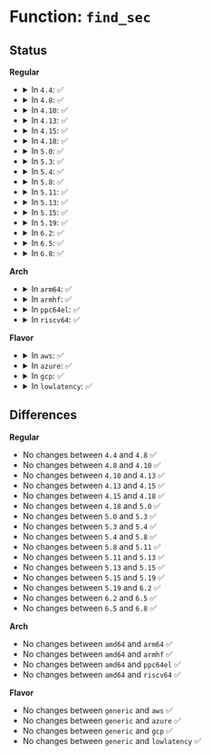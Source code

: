# Function: <code>find_sec</code>

## Status
<b>Regular</b>
<ul>
<li>
<details>
<summary>In <code>4.4</code>: ✅</summary>

```c
unsigned int find_sec(const struct load_info *info, const char *name);
```

**Collision:** Unique Static

**Inline:** No

**Transformation:** False

**Instances:**

```
In kernel/module.c (ffffffff81104e40)
Location: kernel/module.c:346
Inline: False
Direct callers:
  - kernel/module.c:layout_and_allocate
  - kernel/module.c:layout_and_allocate
  - kernel/module.c:layout_and_allocate
  - kernel/module.c:layout_and_allocate
  - kernel/module.c:load_module
  - kernel/module.c:load_module
  - kernel/module.c:load_module
  - kernel/module.c:load_module
  - kernel/module.c:load_module
  - kernel/module.c:load_module
  - kernel/module.c:load_module
  - kernel/module.c:load_module
  - kernel/module.c:load_module
  - kernel/module.c:load_module
  - kernel/module.c:load_module
  - kernel/module.c:load_module
  - kernel/module.c:load_module
  - kernel/module.c:load_module
  - kernel/module.c:load_module
  - kernel/module.c:load_module
  - kernel/module.c:load_module
  - kernel/module.c:load_module
  - kernel/module.c:load_module
  - kernel/module.c:load_module
```
**Symbols:**

```
ffffffff81104e40-ffffffff81104eb4: find_sec (STB_LOCAL)
```
</details>
</li>
<li>
<details>
<summary>In <code>4.8</code>: ✅</summary>

```c
unsigned int find_sec(const struct load_info *info, const char *name);
```

**Collision:** Unique Static

**Inline:** No

**Transformation:** False

**Instances:**

```
In kernel/module.c (ffffffff8110c720)
Location: kernel/module.c:348
Inline: False
Direct callers:
  - kernel/module.c:load_module
  - kernel/module.c:load_module
  - kernel/module.c:load_module
  - kernel/module.c:load_module
  - kernel/module.c:load_module
  - kernel/module.c:load_module
  - kernel/module.c:load_module
  - kernel/module.c:load_module
  - kernel/module.c:load_module
  - kernel/module.c:load_module
  - kernel/module.c:load_module
  - kernel/module.c:load_module
  - kernel/module.c:load_module
  - kernel/module.c:load_module
  - kernel/module.c:load_module
  - kernel/module.c:load_module
  - kernel/module.c:load_module
  - kernel/module.c:load_module
  - kernel/module.c:load_module
  - kernel/module.c:load_module
  - kernel/module.c:layout_and_allocate
  - kernel/module.c:layout_and_allocate
  - kernel/module.c:layout_and_allocate
  - kernel/module.c:layout_and_allocate
  - kernel/module.c:layout_and_allocate
```
**Symbols:**

```
ffffffff8110c720-ffffffff8110c78a: find_sec (STB_LOCAL)
```
</details>
</li>
<li>
<details>
<summary>In <code>4.10</code>: ✅</summary>

```c
unsigned int find_sec(const struct load_info *info, const char *name);
```

**Collision:** Unique Static

**Inline:** No

**Transformation:** False

**Instances:**

```
In kernel/module.c (ffffffff81114170)
Location: kernel/module.c:351
Inline: False
Direct callers:
  - kernel/module.c:load_module
  - kernel/module.c:load_module
  - kernel/module.c:load_module
  - kernel/module.c:load_module
  - kernel/module.c:load_module
  - kernel/module.c:load_module
  - kernel/module.c:load_module
  - kernel/module.c:load_module
  - kernel/module.c:load_module
  - kernel/module.c:load_module
  - kernel/module.c:load_module
  - kernel/module.c:load_module
  - kernel/module.c:load_module
  - kernel/module.c:load_module
  - kernel/module.c:load_module
  - kernel/module.c:load_module
  - kernel/module.c:load_module
  - kernel/module.c:load_module
  - kernel/module.c:load_module
  - kernel/module.c:load_module
  - kernel/module.c:layout_and_allocate
  - kernel/module.c:layout_and_allocate
  - kernel/module.c:layout_and_allocate
  - kernel/module.c:layout_and_allocate
  - kernel/module.c:layout_and_allocate
```
**Symbols:**

```
ffffffff81114170-ffffffff811141da: find_sec (STB_LOCAL)
```
</details>
</li>
<li>
<details>
<summary>In <code>4.13</code>: ✅</summary>

```c
unsigned int find_sec(const struct load_info *info, const char *name);
```

**Collision:** Unique Static

**Inline:** No

**Transformation:** False

**Instances:**

```
In kernel/module.c (ffffffff81114f70)
Location: kernel/module.c:355
Inline: False
Direct callers:
  - kernel/module.c:load_module
  - kernel/module.c:load_module
  - kernel/module.c:load_module
  - kernel/module.c:load_module
  - kernel/module.c:load_module
  - kernel/module.c:load_module
  - kernel/module.c:load_module
  - kernel/module.c:load_module
  - kernel/module.c:load_module
  - kernel/module.c:load_module
  - kernel/module.c:load_module
  - kernel/module.c:load_module
  - kernel/module.c:load_module
  - kernel/module.c:load_module
  - kernel/module.c:load_module
  - kernel/module.c:load_module
  - kernel/module.c:load_module
  - kernel/module.c:load_module
  - kernel/module.c:load_module
  - kernel/module.c:load_module
  - kernel/module.c:layout_and_allocate
  - kernel/module.c:layout_and_allocate
  - kernel/module.c:layout_and_allocate
  - kernel/module.c:layout_and_allocate
  - kernel/module.c:layout_and_allocate
```
**Symbols:**

```
ffffffff81114f70-ffffffff81114fdb: find_sec (STB_LOCAL)
```
</details>
</li>
<li>
<details>
<summary>In <code>4.15</code>: ✅</summary>

```c
unsigned int find_sec(const struct load_info *info, const char *name);
```

**Collision:** Unique Static

**Inline:** No

**Transformation:** False

**Instances:**

```
In kernel/module.c (ffffffff81120510)
Location: kernel/module.c:365
Inline: False
Direct callers:
  - kernel/module.c:load_module
  - kernel/module.c:load_module
  - kernel/module.c:load_module
  - kernel/module.c:load_module
  - kernel/module.c:load_module
  - kernel/module.c:load_module
  - kernel/module.c:load_module
  - kernel/module.c:load_module
  - kernel/module.c:load_module
  - kernel/module.c:load_module
  - kernel/module.c:load_module
  - kernel/module.c:load_module
  - kernel/module.c:load_module
  - kernel/module.c:load_module
  - kernel/module.c:load_module
  - kernel/module.c:load_module
  - kernel/module.c:load_module
  - kernel/module.c:load_module
  - kernel/module.c:load_module
  - kernel/module.c:load_module
  - kernel/module.c:layout_and_allocate
  - kernel/module.c:layout_and_allocate
  - kernel/module.c:layout_and_allocate
  - kernel/module.c:layout_and_allocate
  - kernel/module.c:layout_and_allocate
```
**Symbols:**

```
ffffffff81120510-ffffffff8112057b: find_sec (STB_LOCAL)
```
</details>
</li>
<li>
<details>
<summary>In <code>4.18</code>: ✅</summary>

```c
unsigned int find_sec(const struct load_info *info, const char *name);
```

**Collision:** Unique Static

**Inline:** No

**Transformation:** False

**Instances:**

```
In kernel/module.c (ffffffff8112dfd0)
Location: kernel/module.c:364
Inline: False
Direct callers:
  - kernel/module.c:load_module
  - kernel/module.c:load_module
  - kernel/module.c:load_module
  - kernel/module.c:load_module
  - kernel/module.c:load_module
  - kernel/module.c:load_module
  - kernel/module.c:load_module
  - kernel/module.c:load_module
  - kernel/module.c:load_module
  - kernel/module.c:load_module
  - kernel/module.c:load_module
  - kernel/module.c:load_module
  - kernel/module.c:load_module
  - kernel/module.c:load_module
  - kernel/module.c:load_module
  - kernel/module.c:load_module
  - kernel/module.c:load_module
  - kernel/module.c:load_module
  - kernel/module.c:load_module
  - kernel/module.c:load_module
  - kernel/module.c:load_module
  - kernel/module.c:layout_and_allocate
  - kernel/module.c:layout_and_allocate
  - kernel/module.c:layout_and_allocate
  - kernel/module.c:layout_and_allocate
  - kernel/module.c:layout_and_allocate
```
**Symbols:**

```
ffffffff8112dfd0-ffffffff8112e03b: find_sec (STB_LOCAL)
```
</details>
</li>
<li>
<details>
<summary>In <code>5.0</code>: ✅</summary>

```c
unsigned int find_sec(const struct load_info *info, const char *name);
```

**Collision:** Unique Static

**Inline:** No

**Transformation:** False

**Instances:**

```
In kernel/module.c (ffffffff811398c0)
Location: kernel/module.c:346
Inline: False
Direct callers:
  - kernel/module.c:load_module
  - kernel/module.c:load_module
  - kernel/module.c:load_module
  - kernel/module.c:load_module
  - kernel/module.c:load_module
  - kernel/module.c:load_module
  - kernel/module.c:load_module
  - kernel/module.c:load_module
  - kernel/module.c:load_module
  - kernel/module.c:load_module
  - kernel/module.c:load_module
  - kernel/module.c:load_module
  - kernel/module.c:load_module
  - kernel/module.c:load_module
  - kernel/module.c:load_module
  - kernel/module.c:load_module
  - kernel/module.c:load_module
  - kernel/module.c:load_module
  - kernel/module.c:load_module
  - kernel/module.c:load_module
  - kernel/module.c:load_module
  - kernel/module.c:load_module
  - kernel/module.c:load_module
  - kernel/module.c:load_module
  - kernel/module.c:load_module
  - kernel/module.c:load_module
  - kernel/module.c:layout_and_allocate
  - kernel/module.c:layout_and_allocate
```
**Symbols:**

```
ffffffff811398c0-ffffffff8113992b: find_sec (STB_LOCAL)
```
</details>
</li>
<li>
<details>
<summary>In <code>5.3</code>: ✅</summary>

```c
unsigned int find_sec(const struct load_info *info, const char *name);
```

**Collision:** Unique Static

**Inline:** No

**Transformation:** False

**Instances:**

```
In kernel/module.c (ffffffff81144a70)
Location: kernel/module.c:342
Inline: False
Direct callers:
  - kernel/module.c:load_module
  - kernel/module.c:load_module
  - kernel/module.c:load_module
  - kernel/module.c:load_module
  - kernel/module.c:load_module
  - kernel/module.c:layout_and_allocate
  - kernel/module.c:layout_and_allocate
  - kernel/module.c:find_module_sections
  - kernel/module.c:find_module_sections
  - kernel/module.c:find_module_sections
  - kernel/module.c:find_module_sections
  - kernel/module.c:find_module_sections
  - kernel/module.c:find_module_sections
  - kernel/module.c:find_module_sections
  - kernel/module.c:find_module_sections
  - kernel/module.c:find_module_sections
  - kernel/module.c:find_module_sections
  - kernel/module.c:find_module_sections
  - kernel/module.c:find_module_sections
  - kernel/module.c:find_module_sections
  - kernel/module.c:find_module_sections
  - kernel/module.c:find_module_sections
  - kernel/module.c:find_module_sections
  - kernel/module.c:find_module_sections
  - kernel/module.c:find_module_sections
  - kernel/module.c:find_module_sections
  - kernel/module.c:find_module_sections
  - kernel/module.c:find_module_sections
  - kernel/module.c:find_module_sections
  - kernel/module.c:find_module_sections
```
**Symbols:**

```
ffffffff81144a70-ffffffff81144adb: find_sec (STB_LOCAL)
```
</details>
</li>
<li>
<details>
<summary>In <code>5.4</code>: ✅</summary>

```c
unsigned int find_sec(const struct load_info *info, const char *name);
```

**Collision:** Unique Static

**Inline:** No

**Transformation:** False

**Instances:**

```
In kernel/module.c (ffffffff81150550)
Location: kernel/module.c:344
Inline: False
Direct callers:
  - kernel/module.c:load_module
  - kernel/module.c:load_module
  - kernel/module.c:load_module
  - kernel/module.c:load_module
  - kernel/module.c:load_module
  - kernel/module.c:layout_and_allocate
  - kernel/module.c:layout_and_allocate
  - kernel/module.c:find_module_sections
  - kernel/module.c:find_module_sections
  - kernel/module.c:find_module_sections
  - kernel/module.c:find_module_sections
  - kernel/module.c:find_module_sections
  - kernel/module.c:find_module_sections
  - kernel/module.c:find_module_sections
  - kernel/module.c:find_module_sections
  - kernel/module.c:find_module_sections
  - kernel/module.c:find_module_sections
  - kernel/module.c:find_module_sections
  - kernel/module.c:find_module_sections
  - kernel/module.c:find_module_sections
  - kernel/module.c:find_module_sections
  - kernel/module.c:find_module_sections
  - kernel/module.c:find_module_sections
  - kernel/module.c:find_module_sections
  - kernel/module.c:find_module_sections
  - kernel/module.c:find_module_sections
  - kernel/module.c:find_module_sections
  - kernel/module.c:find_module_sections
  - kernel/module.c:find_module_sections
  - kernel/module.c:find_module_sections
```
**Symbols:**

```
ffffffff81150550-ffffffff811505bb: find_sec (STB_LOCAL)
```
</details>
</li>
<li>
<details>
<summary>In <code>5.8</code>: ✅</summary>

```c
unsigned int find_sec(const struct load_info *info, const char *name);
```

**Collision:** Unique Static

**Inline:** No

**Transformation:** False

**Instances:**

```
In kernel/module.c (ffffffff81161040)
Location: kernel/module.c:347
Inline: False
Direct callers:
  - kernel/module.c:layout_and_allocate
  - kernel/module.c:layout_and_allocate
  - kernel/module.c:find_module_sections
  - kernel/module.c:find_module_sections
  - kernel/module.c:find_module_sections
  - kernel/module.c:find_module_sections
  - kernel/module.c:find_module_sections
  - kernel/module.c:find_module_sections
  - kernel/module.c:find_module_sections
  - kernel/module.c:find_module_sections
  - kernel/module.c:find_module_sections
  - kernel/module.c:find_module_sections
  - kernel/module.c:find_module_sections
  - kernel/module.c:find_module_sections
  - kernel/module.c:find_module_sections
  - kernel/module.c:find_module_sections
  - kernel/module.c:find_module_sections
  - kernel/module.c:find_module_sections
  - kernel/module.c:find_module_sections
  - kernel/module.c:find_module_sections
  - kernel/module.c:find_module_sections
  - kernel/module.c:find_module_sections
  - kernel/module.c:find_module_sections
  - kernel/module.c:find_module_sections
  - kernel/module.c:find_module_sections
  - kernel/module.c:find_module_sections
  - kernel/module.c:find_module_sections
  - kernel/module.c:find_module_sections
  - kernel/module.c:setup_load_info
  - kernel/module.c:setup_load_info
  - kernel/module.c:setup_load_info
  - kernel/module.c:setup_load_info
```
**Symbols:**

```
ffffffff81161040-ffffffff811610ab: find_sec (STB_LOCAL)
```
</details>
</li>
<li>
<details>
<summary>In <code>5.11</code>: ✅</summary>

```c
unsigned int find_sec(const struct load_info *info, const char *name);
```

**Collision:** Unique Static

**Inline:** No

**Transformation:** False

**Instances:**

```
In kernel/module.c (ffffffff8115d430)
Location: kernel/module.c:349
Inline: False
Direct callers:
  - kernel/module.c:layout_and_allocate
  - kernel/module.c:layout_and_allocate
  - kernel/module.c:find_module_sections
  - kernel/module.c:find_module_sections
  - kernel/module.c:find_module_sections
  - kernel/module.c:find_module_sections
  - kernel/module.c:find_module_sections
  - kernel/module.c:find_module_sections
  - kernel/module.c:find_module_sections
  - kernel/module.c:find_module_sections
  - kernel/module.c:find_module_sections
  - kernel/module.c:find_module_sections
  - kernel/module.c:find_module_sections
  - kernel/module.c:find_module_sections
  - kernel/module.c:find_module_sections
  - kernel/module.c:find_module_sections
  - kernel/module.c:find_module_sections
  - kernel/module.c:find_module_sections
  - kernel/module.c:find_module_sections
  - kernel/module.c:find_module_sections
  - kernel/module.c:find_module_sections
  - kernel/module.c:find_module_sections
  - kernel/module.c:find_module_sections
  - kernel/module.c:find_module_sections
  - kernel/module.c:find_module_sections
  - kernel/module.c:find_module_sections
  - kernel/module.c:find_module_sections
  - kernel/module.c:find_module_sections
  - kernel/module.c:find_module_sections
  - kernel/module.c:setup_load_info
  - kernel/module.c:setup_load_info
  - kernel/module.c:setup_load_info
  - kernel/module.c:setup_load_info
```
**Symbols:**

```
ffffffff8115d430-ffffffff8115d49b: find_sec (STB_LOCAL)
```
</details>
</li>
<li>
<details>
<summary>In <code>5.13</code>: ✅</summary>

```c
unsigned int find_sec(const struct load_info *info, const char *name);
```

**Collision:** Unique Static

**Inline:** No

**Transformation:** False

**Instances:**

```
In kernel/module.c (ffffffff8115e740)
Location: kernel/module.c:347
Inline: False
Direct callers:
  - kernel/module.c:load_module
  - kernel/module.c:load_module
  - kernel/module.c:load_module
  - kernel/module.c:load_module
  - kernel/module.c:layout_and_allocate
  - kernel/module.c:layout_and_allocate
  - kernel/module.c:find_module_sections
  - kernel/module.c:find_module_sections
  - kernel/module.c:find_module_sections
  - kernel/module.c:find_module_sections
  - kernel/module.c:find_module_sections
  - kernel/module.c:find_module_sections
  - kernel/module.c:find_module_sections
  - kernel/module.c:find_module_sections
  - kernel/module.c:find_module_sections
  - kernel/module.c:find_module_sections
  - kernel/module.c:find_module_sections
  - kernel/module.c:find_module_sections
  - kernel/module.c:find_module_sections
  - kernel/module.c:find_module_sections
  - kernel/module.c:find_module_sections
  - kernel/module.c:find_module_sections
  - kernel/module.c:find_module_sections
  - kernel/module.c:find_module_sections
  - kernel/module.c:find_module_sections
  - kernel/module.c:find_module_sections
  - kernel/module.c:find_module_sections
```
**Symbols:**

```
ffffffff8115e740-ffffffff8115e7ab: find_sec (STB_LOCAL)
```
</details>
</li>
<li>
<details>
<summary>In <code>5.15</code>: ✅</summary>

```c
unsigned int find_sec(const struct load_info *info, const char *name);
```

**Collision:** Unique Static

**Inline:** No

**Transformation:** False

**Instances:**

```
In kernel/module.c (ffffffff81183760)
Location: kernel/module.c:348
Inline: False
Direct callers:
  - kernel/module.c:load_module
  - kernel/module.c:load_module
  - kernel/module.c:load_module
  - kernel/module.c:load_module
  - kernel/module.c:layout_and_allocate
  - kernel/module.c:layout_and_allocate
  - kernel/module.c:find_module_sections
  - kernel/module.c:find_module_sections
  - kernel/module.c:find_module_sections
  - kernel/module.c:find_module_sections
  - kernel/module.c:find_module_sections
  - kernel/module.c:find_module_sections
  - kernel/module.c:find_module_sections
  - kernel/module.c:find_module_sections
  - kernel/module.c:find_module_sections
  - kernel/module.c:find_module_sections
  - kernel/module.c:find_module_sections
  - kernel/module.c:find_module_sections
  - kernel/module.c:find_module_sections
  - kernel/module.c:find_module_sections
  - kernel/module.c:find_module_sections
  - kernel/module.c:find_module_sections
  - kernel/module.c:find_module_sections
  - kernel/module.c:find_module_sections
  - kernel/module.c:find_module_sections
  - kernel/module.c:find_module_sections
  - kernel/module.c:find_module_sections
```
**Symbols:**

```
ffffffff81183760-ffffffff811837cb: find_sec (STB_LOCAL)
```
</details>
</li>
<li>
<details>
<summary>In <code>5.19</code>: ✅</summary>

```c
unsigned int find_sec(const struct load_info *info, const char *name);
```

**Collision:** Unique Static

**Inline:** No

**Transformation:** False

**Instances:**

```
In kernel/module/main.c (ffffffff8118b170)
Location: kernel/module/main.c:177
Inline: False
Direct callers:
  - kernel/module/main.c:load_module
  - kernel/module/main.c:load_module
  - kernel/module/main.c:load_module
  - kernel/module/main.c:load_module
  - kernel/module/main.c:layout_and_allocate
  - kernel/module/main.c:layout_and_allocate
  - kernel/module/main.c:find_module_sections
  - kernel/module/main.c:find_module_sections
  - kernel/module/main.c:find_module_sections
  - kernel/module/main.c:find_module_sections
  - kernel/module/main.c:find_module_sections
  - kernel/module/main.c:find_module_sections
  - kernel/module/main.c:find_module_sections
  - kernel/module/main.c:find_module_sections
  - kernel/module/main.c:find_module_sections
  - kernel/module/main.c:find_module_sections
  - kernel/module/main.c:find_module_sections
  - kernel/module/main.c:find_module_sections
  - kernel/module/main.c:find_module_sections
  - kernel/module/main.c:find_module_sections
  - kernel/module/main.c:find_module_sections
  - kernel/module/main.c:find_module_sections
  - kernel/module/main.c:find_module_sections
  - kernel/module/main.c:find_module_sections
  - kernel/module/main.c:find_module_sections
  - kernel/module/main.c:find_module_sections
  - kernel/module/main.c:find_module_sections
```
**Symbols:**

```
ffffffff8118b170-ffffffff8118b1e4: find_sec (STB_LOCAL)
```
</details>
</li>
<li>
<details>
<summary>In <code>6.2</code>: ✅</summary>

```c
unsigned int find_sec(const struct load_info *info, const char *name);
```

**Collision:** Unique Static

**Inline:** No

**Transformation:** False

**Instances:**

```
In kernel/module/main.c (ffffffff811c78e0)
Location: kernel/module/main.c:175
Inline: False
Direct callers:
  - kernel/module/main.c:load_module
  - kernel/module/main.c:load_module
  - kernel/module/main.c:load_module
  - kernel/module/main.c:load_module
  - kernel/module/main.c:layout_and_allocate
  - kernel/module/main.c:layout_and_allocate
  - kernel/module/main.c:find_module_sections
  - kernel/module/main.c:find_module_sections
  - kernel/module/main.c:find_module_sections
  - kernel/module/main.c:find_module_sections
  - kernel/module/main.c:find_module_sections
  - kernel/module/main.c:find_module_sections
  - kernel/module/main.c:find_module_sections
  - kernel/module/main.c:find_module_sections
  - kernel/module/main.c:find_module_sections
  - kernel/module/main.c:find_module_sections
  - kernel/module/main.c:find_module_sections
  - kernel/module/main.c:find_module_sections
  - kernel/module/main.c:find_module_sections
  - kernel/module/main.c:find_module_sections
  - kernel/module/main.c:find_module_sections
  - kernel/module/main.c:find_module_sections
  - kernel/module/main.c:find_module_sections
  - kernel/module/main.c:find_module_sections
  - kernel/module/main.c:find_module_sections
  - kernel/module/main.c:find_module_sections
  - kernel/module/main.c:find_module_sections
  - kernel/module/main.c:find_module_sections
  - kernel/module/main.c:find_module_sections
  - kernel/module/main.c:find_module_sections
  - kernel/module/main.c:find_module_sections
```
**Symbols:**

```
ffffffff811c78e0-ffffffff811c7954: find_sec (STB_LOCAL)
```
</details>
</li>
<li>
<details>
<summary>In <code>6.5</code>: ✅</summary>

```c
unsigned int find_sec(const struct load_info *info, const char *name);
```

**Collision:** Unique Static

**Inline:** No

**Transformation:** False

**Instances:**

```
In kernel/module/main.c (ffffffff811da760)
Location: kernel/module/main.c:182
Inline: False
Direct callers:
  - kernel/module/main.c:find_module_sections
  - kernel/module/main.c:find_module_sections
  - kernel/module/main.c:find_module_sections
  - kernel/module/main.c:find_module_sections
  - kernel/module/main.c:find_module_sections
  - kernel/module/main.c:find_module_sections
  - kernel/module/main.c:find_module_sections
  - kernel/module/main.c:find_module_sections
  - kernel/module/main.c:find_module_sections
  - kernel/module/main.c:find_module_sections
  - kernel/module/main.c:find_module_sections
  - kernel/module/main.c:find_module_sections
  - kernel/module/main.c:find_module_sections
  - kernel/module/main.c:find_module_sections
  - kernel/module/main.c:find_module_sections
  - kernel/module/main.c:find_module_sections
  - kernel/module/main.c:find_module_sections
  - kernel/module/main.c:find_module_sections
  - kernel/module/main.c:find_module_sections
  - kernel/module/main.c:find_module_sections
  - kernel/module/main.c:find_module_sections
  - kernel/module/main.c:find_module_sections
  - kernel/module/main.c:find_module_sections
  - kernel/module/main.c:find_module_sections
  - kernel/module/main.c:find_module_sections
  - kernel/module/main.c:elf_validity_cache_copy
  - kernel/module/main.c:elf_validity_cache_copy
```
**Symbols:**

```
ffffffff811da760-ffffffff811da7d4: find_sec (STB_LOCAL)
```
</details>
</li>
<li>
<details>
<summary>In <code>6.8</code>: ✅</summary>

```c
unsigned int find_sec(const struct load_info *info, const char *name);
```

**Collision:** Unique Static

**Inline:** No

**Transformation:** False

**Instances:**

```
In kernel/module/main.c (ffffffff811f0410)
Location: kernel/module/main.c:182
Inline: False
Direct callers:
  - kernel/module/main.c:find_module_sections
  - kernel/module/main.c:find_module_sections
  - kernel/module/main.c:find_module_sections
  - kernel/module/main.c:find_module_sections
  - kernel/module/main.c:find_module_sections
  - kernel/module/main.c:find_module_sections
  - kernel/module/main.c:find_module_sections
  - kernel/module/main.c:find_module_sections
  - kernel/module/main.c:find_module_sections
  - kernel/module/main.c:find_module_sections
  - kernel/module/main.c:find_module_sections
  - kernel/module/main.c:find_module_sections
  - kernel/module/main.c:find_module_sections
  - kernel/module/main.c:find_module_sections
  - kernel/module/main.c:find_module_sections
  - kernel/module/main.c:find_module_sections
  - kernel/module/main.c:find_module_sections
  - kernel/module/main.c:find_module_sections
  - kernel/module/main.c:find_module_sections
  - kernel/module/main.c:find_module_sections
  - kernel/module/main.c:find_module_sections
  - kernel/module/main.c:find_module_sections
  - kernel/module/main.c:find_module_sections
  - kernel/module/main.c:find_module_sections
  - kernel/module/main.c:find_module_sections
  - kernel/module/main.c:elf_validity_cache_copy
  - kernel/module/main.c:elf_validity_cache_copy
```
**Symbols:**

```
ffffffff811f0410-ffffffff811f0484: find_sec (STB_LOCAL)
```
</details>
</li>
</ul>
<b>Arch</b>
<ul>
<li>
<details>
<summary>In <code>arm64</code>: ✅</summary>

```c
unsigned int find_sec(const struct load_info *info, const char *name);
```

**Collision:** Unique Static

**Inline:** No

**Transformation:** False

**Instances:**

```
In kernel/module.c (ffff8000101bf2e0)
Location: kernel/module.c:344
Inline: False
Direct callers:
  - kernel/module.c:load_module
  - kernel/module.c:load_module
  - kernel/module.c:load_module
  - kernel/module.c:load_module
  - kernel/module.c:layout_and_allocate
  - kernel/module.c:layout_and_allocate
  - kernel/module.c:find_module_sections
  - kernel/module.c:find_module_sections
  - kernel/module.c:find_module_sections
  - kernel/module.c:find_module_sections
  - kernel/module.c:find_module_sections
  - kernel/module.c:find_module_sections
  - kernel/module.c:find_module_sections
  - kernel/module.c:find_module_sections
  - kernel/module.c:find_module_sections
  - kernel/module.c:find_module_sections
  - kernel/module.c:find_module_sections
  - kernel/module.c:find_module_sections
  - kernel/module.c:find_module_sections
  - kernel/module.c:find_module_sections
  - kernel/module.c:find_module_sections
  - kernel/module.c:find_module_sections
  - kernel/module.c:find_module_sections
  - kernel/module.c:find_module_sections
  - kernel/module.c:find_module_sections
  - kernel/module.c:find_module_sections
  - kernel/module.c:find_module_sections
  - kernel/module.c:find_module_sections
  - kernel/module.c:find_module_sections
```
**Symbols:**

```
ffff8000101bf2e0-ffff8000101bf36c: find_sec (STB_LOCAL)
```
</details>
</li>
<li>
<details>
<summary>In <code>armhf</code>: ✅</summary>

```c
unsigned int find_sec(const struct load_info *info, const char *name);
```

**Collision:** Unique Static

**Inline:** No

**Transformation:** False

**Instances:**

```
In kernel/module.c (c0406b40)
Location: kernel/module.c:344
Inline: False
Direct callers:
  - kernel/module.c:load_module
  - kernel/module.c:load_module
  - kernel/module.c:load_module
  - kernel/module.c:load_module
  - kernel/module.c:layout_and_allocate
  - kernel/module.c:layout_and_allocate
  - kernel/module.c:find_module_sections
  - kernel/module.c:find_module_sections
  - kernel/module.c:find_module_sections
  - kernel/module.c:find_module_sections
  - kernel/module.c:find_module_sections
  - kernel/module.c:find_module_sections
  - kernel/module.c:find_module_sections
  - kernel/module.c:find_module_sections
  - kernel/module.c:find_module_sections
  - kernel/module.c:find_module_sections
  - kernel/module.c:find_module_sections
  - kernel/module.c:find_module_sections
  - kernel/module.c:find_module_sections
  - kernel/module.c:find_module_sections
  - kernel/module.c:find_module_sections
  - kernel/module.c:find_module_sections
  - kernel/module.c:find_module_sections
  - kernel/module.c:find_module_sections
  - kernel/module.c:find_module_sections
  - kernel/module.c:find_module_sections
  - kernel/module.c:find_module_sections
```
**Symbols:**

```
c0406b40-c0406bb8: find_sec (STB_LOCAL)
```
</details>
</li>
<li>
<details>
<summary>In <code>ppc64el</code>: ✅</summary>

```c
unsigned int find_sec(const struct load_info *info, const char *name);
```

**Collision:** Unique Static

**Inline:** No

**Transformation:** False

**Instances:**

```
In kernel/module.c (c000000000224760)
Location: kernel/module.c:344
Inline: False
Direct callers:
  - kernel/module.c:load_module
  - kernel/module.c:load_module
  - kernel/module.c:load_module
  - kernel/module.c:load_module
  - kernel/module.c:load_module
  - kernel/module.c:layout_and_allocate
  - kernel/module.c:layout_and_allocate
  - kernel/module.c:find_module_sections
  - kernel/module.c:find_module_sections
  - kernel/module.c:find_module_sections
  - kernel/module.c:find_module_sections
  - kernel/module.c:find_module_sections
  - kernel/module.c:find_module_sections
  - kernel/module.c:find_module_sections
  - kernel/module.c:find_module_sections
  - kernel/module.c:find_module_sections
  - kernel/module.c:find_module_sections
  - kernel/module.c:find_module_sections
  - kernel/module.c:find_module_sections
  - kernel/module.c:find_module_sections
  - kernel/module.c:find_module_sections
  - kernel/module.c:find_module_sections
  - kernel/module.c:find_module_sections
  - kernel/module.c:find_module_sections
  - kernel/module.c:find_module_sections
  - kernel/module.c:find_module_sections
  - kernel/module.c:find_module_sections
  - kernel/module.c:find_module_sections
  - kernel/module.c:find_module_sections
  - kernel/module.c:find_module_sections
```
**Symbols:**

```
c000000000224760-c0000000002249f0: find_sec (STB_LOCAL)
```
</details>
</li>
<li>
<details>
<summary>In <code>riscv64</code>: ✅</summary>

```c
unsigned int find_sec(const struct load_info *info, const char *name);
```

**Collision:** Unique Static

**Inline:** No

**Transformation:** False

**Instances:**

```
In kernel/module.c (ffffffe000141942)
Location: kernel/module.c:344
Inline: False
Direct callers:
  - kernel/module.c:load_module
  - kernel/module.c:load_module
  - kernel/module.c:load_module
  - kernel/module.c:load_module
  - kernel/module.c:load_module
  - kernel/module.c:layout_and_allocate
  - kernel/module.c:layout_and_allocate
  - kernel/module.c:find_module_sections
  - kernel/module.c:find_module_sections
  - kernel/module.c:find_module_sections
  - kernel/module.c:find_module_sections
  - kernel/module.c:find_module_sections
  - kernel/module.c:find_module_sections
  - kernel/module.c:find_module_sections
  - kernel/module.c:find_module_sections
  - kernel/module.c:find_module_sections
  - kernel/module.c:find_module_sections
  - kernel/module.c:find_module_sections
  - kernel/module.c:find_module_sections
  - kernel/module.c:find_module_sections
  - kernel/module.c:find_module_sections
  - kernel/module.c:find_module_sections
  - kernel/module.c:find_module_sections
  - kernel/module.c:find_module_sections
  - kernel/module.c:find_module_sections
  - kernel/module.c:find_module_sections
  - kernel/module.c:find_module_sections
```
**Symbols:**

```
ffffffe000141942-ffffffe0001419b6: find_sec (STB_LOCAL)
```
</details>
</li>
</ul>
<b>Flavor</b>
<ul>
<li>
<details>
<summary>In <code>aws</code>: ✅</summary>

```c
unsigned int find_sec(const struct load_info *info, const char *name);
```

**Collision:** Unique Static

**Inline:** No

**Transformation:** False

**Instances:**

```
In kernel/module.c (ffffffff81148b70)
Location: kernel/module.c:344
Inline: False
Direct callers:
  - kernel/module.c:load_module
  - kernel/module.c:load_module
  - kernel/module.c:load_module
  - kernel/module.c:load_module
  - kernel/module.c:load_module
  - kernel/module.c:layout_and_allocate
  - kernel/module.c:layout_and_allocate
  - kernel/module.c:find_module_sections
  - kernel/module.c:find_module_sections
  - kernel/module.c:find_module_sections
  - kernel/module.c:find_module_sections
  - kernel/module.c:find_module_sections
  - kernel/module.c:find_module_sections
  - kernel/module.c:find_module_sections
  - kernel/module.c:find_module_sections
  - kernel/module.c:find_module_sections
  - kernel/module.c:find_module_sections
  - kernel/module.c:find_module_sections
  - kernel/module.c:find_module_sections
  - kernel/module.c:find_module_sections
  - kernel/module.c:find_module_sections
  - kernel/module.c:find_module_sections
  - kernel/module.c:find_module_sections
  - kernel/module.c:find_module_sections
  - kernel/module.c:find_module_sections
  - kernel/module.c:find_module_sections
  - kernel/module.c:find_module_sections
  - kernel/module.c:find_module_sections
  - kernel/module.c:find_module_sections
  - kernel/module.c:find_module_sections
```
**Symbols:**

```
ffffffff81148b70-ffffffff81148bdb: find_sec (STB_LOCAL)
```
</details>
</li>
<li>
<details>
<summary>In <code>azure</code>: ✅</summary>

```c
unsigned int find_sec(const struct load_info *info, const char *name);
```

**Collision:** Unique Static

**Inline:** No

**Transformation:** False

**Instances:**

```
In kernel/module.c (ffffffff8113be20)
Location: kernel/module.c:344
Inline: False
Direct callers:
  - kernel/module.c:load_module
  - kernel/module.c:load_module
  - kernel/module.c:load_module
  - kernel/module.c:load_module
  - kernel/module.c:load_module
  - kernel/module.c:layout_and_allocate
  - kernel/module.c:layout_and_allocate
  - kernel/module.c:find_module_sections
  - kernel/module.c:find_module_sections
  - kernel/module.c:find_module_sections
  - kernel/module.c:find_module_sections
  - kernel/module.c:find_module_sections
  - kernel/module.c:find_module_sections
  - kernel/module.c:find_module_sections
  - kernel/module.c:find_module_sections
  - kernel/module.c:find_module_sections
  - kernel/module.c:find_module_sections
  - kernel/module.c:find_module_sections
  - kernel/module.c:find_module_sections
  - kernel/module.c:find_module_sections
  - kernel/module.c:find_module_sections
  - kernel/module.c:find_module_sections
  - kernel/module.c:find_module_sections
  - kernel/module.c:find_module_sections
  - kernel/module.c:find_module_sections
  - kernel/module.c:find_module_sections
  - kernel/module.c:find_module_sections
  - kernel/module.c:find_module_sections
  - kernel/module.c:find_module_sections
  - kernel/module.c:find_module_sections
```
**Symbols:**

```
ffffffff8113be20-ffffffff8113be8b: find_sec (STB_LOCAL)
```
</details>
</li>
<li>
<details>
<summary>In <code>gcp</code>: ✅</summary>

```c
unsigned int find_sec(const struct load_info *info, const char *name);
```

**Collision:** Unique Static

**Inline:** No

**Transformation:** False

**Instances:**

```
In kernel/module.c (ffffffff81146a20)
Location: kernel/module.c:344
Inline: False
Direct callers:
  - kernel/module.c:load_module
  - kernel/module.c:load_module
  - kernel/module.c:load_module
  - kernel/module.c:load_module
  - kernel/module.c:load_module
  - kernel/module.c:layout_and_allocate
  - kernel/module.c:layout_and_allocate
  - kernel/module.c:find_module_sections
  - kernel/module.c:find_module_sections
  - kernel/module.c:find_module_sections
  - kernel/module.c:find_module_sections
  - kernel/module.c:find_module_sections
  - kernel/module.c:find_module_sections
  - kernel/module.c:find_module_sections
  - kernel/module.c:find_module_sections
  - kernel/module.c:find_module_sections
  - kernel/module.c:find_module_sections
  - kernel/module.c:find_module_sections
  - kernel/module.c:find_module_sections
  - kernel/module.c:find_module_sections
  - kernel/module.c:find_module_sections
  - kernel/module.c:find_module_sections
  - kernel/module.c:find_module_sections
  - kernel/module.c:find_module_sections
  - kernel/module.c:find_module_sections
  - kernel/module.c:find_module_sections
  - kernel/module.c:find_module_sections
  - kernel/module.c:find_module_sections
  - kernel/module.c:find_module_sections
  - kernel/module.c:find_module_sections
```
**Symbols:**

```
ffffffff81146a20-ffffffff81146a8b: find_sec (STB_LOCAL)
```
</details>
</li>
<li>
<details>
<summary>In <code>lowlatency</code>: ✅</summary>

```c
unsigned int find_sec(const struct load_info *info, const char *name);
```

**Collision:** Unique Static

**Inline:** No

**Transformation:** False

**Instances:**

```
In kernel/module.c (ffffffff81153630)
Location: kernel/module.c:344
Inline: False
Direct callers:
  - kernel/module.c:load_module
  - kernel/module.c:load_module
  - kernel/module.c:load_module
  - kernel/module.c:load_module
  - kernel/module.c:load_module
  - kernel/module.c:layout_and_allocate
  - kernel/module.c:layout_and_allocate
  - kernel/module.c:find_module_sections
  - kernel/module.c:find_module_sections
  - kernel/module.c:find_module_sections
  - kernel/module.c:find_module_sections
  - kernel/module.c:find_module_sections
  - kernel/module.c:find_module_sections
  - kernel/module.c:find_module_sections
  - kernel/module.c:find_module_sections
  - kernel/module.c:find_module_sections
  - kernel/module.c:find_module_sections
  - kernel/module.c:find_module_sections
  - kernel/module.c:find_module_sections
  - kernel/module.c:find_module_sections
  - kernel/module.c:find_module_sections
  - kernel/module.c:find_module_sections
  - kernel/module.c:find_module_sections
  - kernel/module.c:find_module_sections
  - kernel/module.c:find_module_sections
  - kernel/module.c:find_module_sections
  - kernel/module.c:find_module_sections
  - kernel/module.c:find_module_sections
  - kernel/module.c:find_module_sections
  - kernel/module.c:find_module_sections
```
**Symbols:**

```
ffffffff81153630-ffffffff8115369b: find_sec (STB_LOCAL)
```
</details>
</li>
</ul>

## Differences
<b>Regular</b>
<ul>
<li>
No changes between <code>4.4</code> and <code>4.8</code> ✅
</li>
<li>
No changes between <code>4.8</code> and <code>4.10</code> ✅
</li>
<li>
No changes between <code>4.10</code> and <code>4.13</code> ✅
</li>
<li>
No changes between <code>4.13</code> and <code>4.15</code> ✅
</li>
<li>
No changes between <code>4.15</code> and <code>4.18</code> ✅
</li>
<li>
No changes between <code>4.18</code> and <code>5.0</code> ✅
</li>
<li>
No changes between <code>5.0</code> and <code>5.3</code> ✅
</li>
<li>
No changes between <code>5.3</code> and <code>5.4</code> ✅
</li>
<li>
No changes between <code>5.4</code> and <code>5.8</code> ✅
</li>
<li>
No changes between <code>5.8</code> and <code>5.11</code> ✅
</li>
<li>
No changes between <code>5.11</code> and <code>5.13</code> ✅
</li>
<li>
No changes between <code>5.13</code> and <code>5.15</code> ✅
</li>
<li>
No changes between <code>5.15</code> and <code>5.19</code> ✅
</li>
<li>
No changes between <code>5.19</code> and <code>6.2</code> ✅
</li>
<li>
No changes between <code>6.2</code> and <code>6.5</code> ✅
</li>
<li>
No changes between <code>6.5</code> and <code>6.8</code> ✅
</li>
</ul>
<b>Arch</b>
<ul>
<li>
No changes between <code>amd64</code> and <code>arm64</code> ✅
</li>
<li>
No changes between <code>amd64</code> and <code>armhf</code> ✅
</li>
<li>
No changes between <code>amd64</code> and <code>ppc64el</code> ✅
</li>
<li>
No changes between <code>amd64</code> and <code>riscv64</code> ✅
</li>
</ul>
<b>Flavor</b>
<ul>
<li>
No changes between <code>generic</code> and <code>aws</code> ✅
</li>
<li>
No changes between <code>generic</code> and <code>azure</code> ✅
</li>
<li>
No changes between <code>generic</code> and <code>gcp</code> ✅
</li>
<li>
No changes between <code>generic</code> and <code>lowlatency</code> ✅
</li>
</ul>
